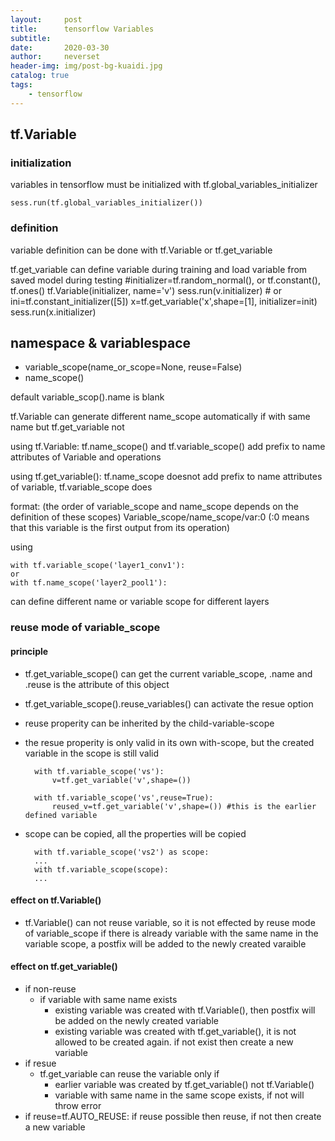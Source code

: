 ```yaml
---
layout:     post
title:      tensorflow Variables
subtitle:   
date:       2020-03-30
author:     neverset
header-img: img/post-bg-kuaidi.jpg
catalog: true
tags:
    - tensorflow
---
```


## tf.Variable

### initialization
variables in tensorflow must be initialized with tf.global_variables_initializer

    sess.run(tf.global_variables_initializer())


### definition

variable definition can be done with tf.Variable or tf.get_variable

tf.get_variable can define variable during training and load variable from saved model during testing
    #initializer=tf.random_normal(), or tf.constant(), tf.ones()
    tf.Variable(initializer, name='v')
    sess.run(v.initializer)
    # or
    ini=tf.constant_initializer([5])
    x=tf.get_variable('x',shape=[1], initializer=init)
    sess.run(x.initializer)

## namespace & variablespace

* variable_scope(name_or_scope=None, reuse=False)
* name_scope()

default variable_scop().name is blank

tf.Variable can generate different name_scope automatically if with same name but tf.get_variable not   

using tf.Variable: tf.name_scope() and tf.variable_scope() add prefix to name attributes of Variable and operations 

using tf.get_variable(): tf.name_scope doesnot add prefix to name attributes of variable, tf.variable_scope does

format: (the order of variable_scope and name_scope depends on the definition of these scopes)
    Variable_scope/name_scope/var:0 (:0 means that this variable is the first output from its operation)

using  

    with tf.variable_scope('layer1_conv1'):
    or
    with tf.name_scope('layer2_pool1'):

can define different name or variable scope for different layers

### reuse mode of variable_scope

#### principle
* tf.get_variable_scope() can get the current variable_scope, .name and .reuse is the attribute of this object
* tf.get_variable_scope().reuse_variables() can activate the resue option   
* reuse properity can be inherited by the child-variable-scope
* the resue properity is only valid in its own with-scope, but the created variable in the scope is still valid

        with tf.variable_scope('vs'):
            v=tf.get_variable('v',shape=())

        with tf.variable_scope('vs',reuse=True):
            reused_v=tf.get_variable('v',shape=()) #this is the earlier defined variable    

* scope can be copied, all the properties will be copied

        with tf.variable_scope('vs2') as scope:
        ...
        with tf.variable_scope(scope): 
        ...

#### effect on tf.Variable()
* tf.Variable() can not reuse variable, so it is not effected by reuse mode of variable_scope
if there is already variable with the same name in the variable scope, a postfix will be added to the newly created varaible

#### effect on tf.get_variable()
* if non-reuse  
    * if variable with same name exists
        * existing variable was created with tf.Variable(), then postfix will be added on the newly created variable
        * existing variable was created with tf.get_variable(), it is not allowed to be created again.
    if not exist then create a new variable
* if resue
    * tf.get_variable can reuse the variable only if
        * earlier variable was created by tf.get_variable() not tf.Variable()
        * variable with same name in the same scope exists, if not will throw error
* if reuse=tf.AUTO_REUSE: if reuse possible then reuse, if not then create a new variable
